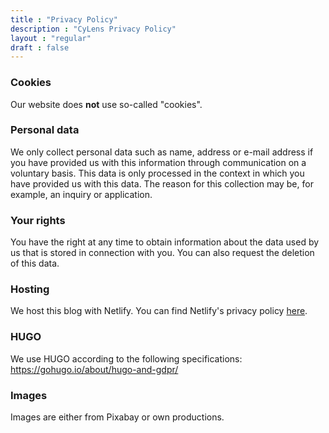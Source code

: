 ```yaml
---
title : "Privacy Policy"
description : "CyLens Privacy Policy"
layout : "regular"
draft : false
---
```


### Cookies

Our website does **not** use so-called "cookies".

### Personal data

We only collect personal data such as name, address or e-mail address if you have provided us with this information through communication on a voluntary basis. This data is only processed in the context in which you have provided us with this data. The reason for this collection may be, for example, an inquiry or application.

### Your rights

You have the right at any time to obtain information about the data used by us that is stored in connection with you. You can also request the deletion of this data.

### Hosting

We host this blog with Netlify. You can find Netlify's privacy policy [here](https://www.netlify.com/privacy/).

### HUGO

We use HUGO according to the following specifications: https://gohugo.io/about/hugo-and-gdpr/

### Images

Images are either from Pixabay or own productions.
